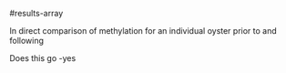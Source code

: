 #results-array

In direct comparison of methylation for an individual oyster prior to and following 

Does this go -yes

